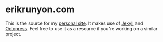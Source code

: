 # erikrunyon.com

This is the source for my [personal site](http://erikrunyon.com/). It makes use of [Jekyll](http://jekyllrb.com/) and [Octopress](https://github.com/octopress/). Feel free to use it as a resource if you're working on a similar project.